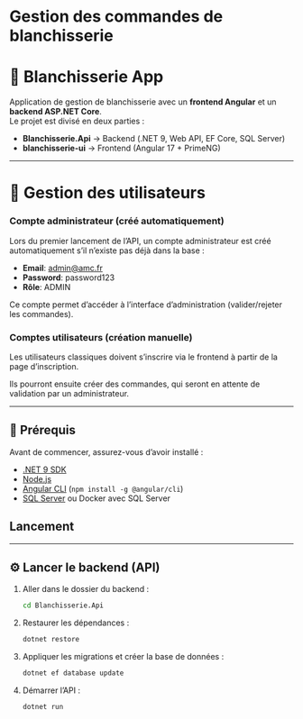 # Gestion des commandes de blanchisserie

# 🧺 Blanchisserie App

Application de gestion de blanchisserie avec un **frontend Angular** et un **backend ASP.NET Core**.  
Le projet est divisé en deux parties :
- **Blanchisserie.Api** → Backend (.NET 9, Web API, EF Core, SQL Server)
- **blanchisserie-ui** → Frontend (Angular 17 + PrimeNG)

---

# 👤 Gestion des utilisateurs
###   Compte administrateur (créé automatiquement)
Lors du premier lancement de l’API, un compte administrateur est créé automatiquement s’il n’existe pas déjà dans la base :
- **Email**: admin@amc.fr
- **Password**: password123
- **Rôle**: ADMIN

Ce compte permet d’accéder à l’interface d’administration (valider/rejeter les commandes).

### Comptes utilisateurs (création manuelle)
Les utilisateurs classiques doivent s’inscrire via le frontend à partir de la page d’inscription.

Ils pourront ensuite créer des commandes, qui seront en attente de validation par un administrateur.

---

## 🚀 Prérequis

Avant de commencer, assurez-vous d’avoir installé :

- [.NET 9 SDK](https://dotnet.microsoft.com/fr-fr/download/dotnet/9.0)
- [Node.js](https://nodejs.org/)
- [Angular CLI](https://angular.dev/cli) (`npm install -g @angular/cli`)
- [SQL Server](https://www.microsoft.com/sql-server) ou Docker avec SQL Server
## Lancement


---

## ⚙️ Lancer le backend (API)

1. Aller dans le dossier du backend :
   ```bash
   cd Blanchisserie.Api
    ```
2. Restaurer les dépendances :
   ```bash
   dotnet restore
    ```
3. Appliquer les migrations et créer la base de données :
    ```bash
    dotnet ef database update
    ```
4. Démarrer l’API :
    ```bash
   dotnet run
   ```
